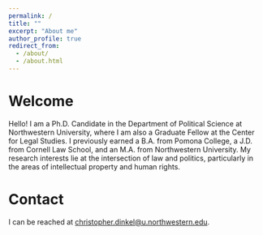 ```yaml
---
permalink: /
title: ""
excerpt: "About me"
author_profile: true
redirect_from: 
  - /about/
  - /about.html
---
```


Welcome
======
Hello!  I am a Ph.D. Candidate in the Department of Political Science at Northwestern University, where I am also a Graduate Fellow at the Center for Legal Studies.  I previously earned a B.A. from Pomona College, a J.D. from Cornell Law School, and an M.A. from Northwestern University.  My research interests lie at the intersection of law and politics, particularly in the areas of intellectual property and human rights.  

Contact
======
I can be reached at christopher.dinkel@u.northwestern.edu.
